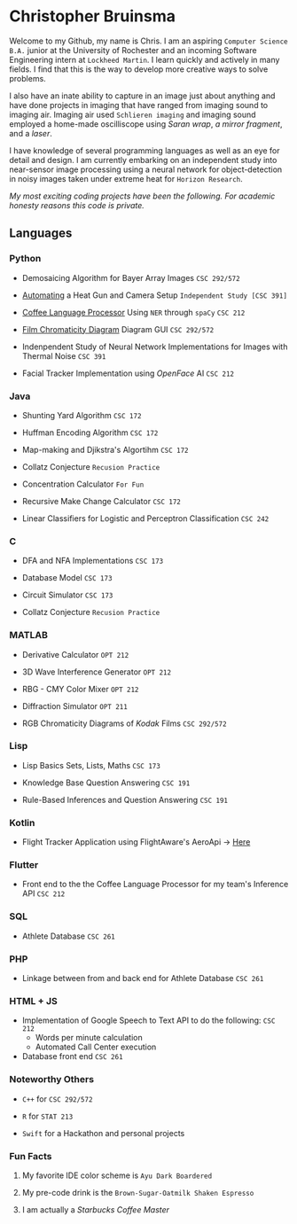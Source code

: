 # Christopher Bruinsma 

Welcome to my Github, my name is Chris. I am an aspiring ```Computer Science B.A.``` junior at the University of Rochester and an incoming Software Engineering intern at ```Lockheed Martin```.  I learn quickly and actively in many fields. I find that this is the way to develop more creative ways to solve problems. 

I also have an inate ability to capture in an image just about anything and have done projects in imaging that have ranged from imaging sound to imaging air. Imaging air used ```Schlieren imaging``` and imaging sound employed a home-made oscilliscope using *Saran wrap*, *a mirror fragment*, and a *laser*. 

I have knowledge of several programming languages as well as an eye for detail and design. 
I am currently embarking on an independent study into near-sensor image processing using a neural network for object-detection in noisy images taken under extreme heat for ```Horizon Research```.

*My most exciting coding projects have been the following.* 
*For academic honesty reasons this code is private.*

## Languages 


### Python

- Demosaicing Algorithm for Bayer Array Images ```CSC 292/572```

- [Automating](https://github.com/horizon-research/Overcoming-NSP-Noise.git) a Heat Gun and Camera Setup ```Independent Study [CSC 391]``` 

- [Coffee Language Processor](https://huggingface.co/cbruinsm/en_Coff_Ev1) Using ```NER``` through ```spaCy``` ```CSC 212``` 

- [Film Chromaticity Diagram](https://github.com/KodakC41/KodakC41/files/10181900/CbruinsmWriteUp.pdf)
Diagram GUI ```CSC 292/572```

- Indenpendent Study of Neural Network Implementations for Images with Thermal Noise ```CSC 391```

- Facial Tracker Implementation using *OpenFace* AI ```CSC 212```


### Java

- Shunting Yard Algorithm ```CSC 172```

- Huffman Encoding Algorithm ```CSC 172```

- Map-making and Djikstra's Algortihm ```CSC 172```

- Collatz Conjecture ```Recusion Practice```

- Concentration Calculator ```For Fun```

- Recursive Make Change Calculator ```CSC 172```

- Linear Classifiers for Logistic and Perceptron Classification ```CSC 242```



### C

- DFA and NFA Implementations ```CSC 173```

- Database Model ```CSC 173```

- Circuit Simulator ```CSC 173```

- Collatz Conjecture ```Recusion Practice```


### MATLAB

- Derivative Calculator ```OPT 212```

- 3D Wave Interference Generator ```OPT 212```

- RBG - CMY Color Mixer ```OPT 212```

- Diffraction Simulator ```OPT 211```

- RGB Chromaticity Diagrams of *Kodak* Films ```CSC 292/572```


### Lisp

- Lisp Basics Sets, Lists, Maths ```CSC 173```

- Knowledge Base Question Answering ```CSC 191```

- Rule-Based Inferences and Question Answering ```CSC 191```


### Kotlin

- Flight Tracker Application using FlightAware's AeroApi -> [Here](https://github.com/KodakC41/Tail-Wind-Public.git)

### Flutter 

- Front end to the the Coffee Language Processor for my team's Inference API ```CSC 212```


### SQL 

- Athlete Database ```CSC 261```

### PHP 

- Linkage between from and back end for Athlete Database ```CSC 261```


### HTML + JS

- Implementation of Google Speech to Text API to do the following: ```CSC 212```
  - Words per minute calculation
  - Automated Call Center execution
- Database front end ```CSC 261```

### Noteworthy Others  
- ```C++``` for ```CSC 292/572```

- ```R``` for ```STAT 213``` 

- ```Swift``` for a Hackathon and personal projects

### Fun Facts
1. My favorite IDE color scheme is ```Ayu Dark Boardered```

2. My pre-code drink is the ```Brown-Sugar-Oatmilk Shaken Espresso```

3. I am actually a *Starbucks Coffee Master*

